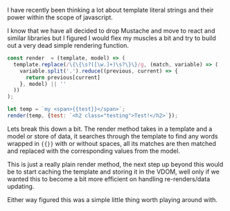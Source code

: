 I have recently been thinking a lot about template literal strings and their power within the scope of javascript.

I know that we have all decided to drop Mustache and move to react and similar libraries but I figured I would flex my muscles 
a bit and try to build out a very dead simple rendering function.

```Javascript
const render  = (template, model) => (  
  template.replace(/\{\{\s?([\w.]+)\s?\}\}/g, (match, variable) => (
    variable.split('.').reduce((previous, current) => {
      return previous[current]
    }, model) || ''
  ))
);

let temp = `my <span>{{test}}</span>`;
render(temp, {test: `<h2 class="testing">Test!</h2>`});
```

Lets break this down a bit. The render method takes in a template and a model or store of data, it searches 
through the template to find any words wrapped in `{{}}` with or without spaces, all its matches are then matched and replaced with 
the corresponding values from the model.

This is just a really plain render method, the next step up beyond this would be to start caching the template and storing it in
the VDOM, well only if we wanted this to become a bit more efficient on handling re-renders/data updating.

Either way figured this was a simple little thing worth playing around with.